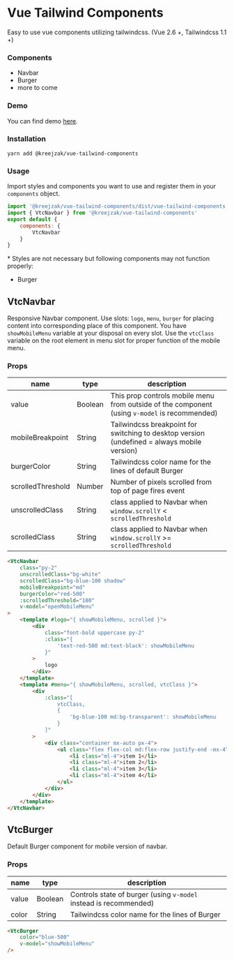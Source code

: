 # Vue Tailwind Components
Easy to use vue components utilizing tailwindcss. (Vue 2.6 +, Tailwindcss 1.1 +)

### Components
- Navbar
- Burger
- more to come

### Demo
You can find demo [here](http://paulcross.cz/vue-tailwind-components/).

### Installation
```
yarn add @kreejzak/vue-tailwind-components
```

### Usage
Import styles and components you want to use and register them in your `components` object.
```javascript
import '@kreejzak/vue-tailwind-components/dist/vue-tailwind-components.css'
import { VtcNavbar } from '@kreejzak/vue-tailwind-components'
export default {
    components: {
        VtcNavbar
    }
}
```
\* Styles are not necessary but following components may not function properly:
- Burger

## VtcNavbar
Responsive Navbar component.
Use slots: `logo`, `menu`, `burger` for placing content into corresponding place of this component.
You have `showMobileMenu` variable at your disposal on every slot.
Use the `vtcClass` variable on the root element in menu slot for proper function of the mobile menu.

### Props
| name | type | description |
|---|---|---|
| value | Boolean | This prop controls mobile menu from outside of the component (using `v-model` is recommended) |
| mobileBreakpoint  | String | Tailwindcss breakpoint for switching to desktop version (undefined = always mobile version) |
| burgerColor | String | Tailwindcss color name for the lines of default Burger |
| scrolledThreshold | Number | Number of pixels scrolled from top of page fires event |
| unscrolledClass | String | class applied to Navbar when `window.scrollY` < `scrolledThreshold` |
| scrolledClass | String | class applied to Navbar when `window.scrollY` >= `scrolledThreshold` |
```html
<VtcNavbar
    class="py-2"
    unscrolledClass="bg-white"
    scrolledClass="bg-blue-100 shadow"
    mobileBreakpoint="md"
    burgerColor="red-500"
    :scrolledThreshold="100"
    v-model="openMobileMenu"
>
    <template #logo="{ showMobileMenu, scrolled }">
        <div
            class="font-bold uppercase py-2"
            :class="{
                'text-red-500 md:text-black': showMobileMenu
            }"
        >
            logo
        </div>
    </template>
    <template #menu="{ showMobileMenu, scrolled, vtcClass }">
        <div
            :class="[
                vtcClass,
                {
                    'bg-blue-100 md:bg-transparent': showMobileMenu
                }
            ]"
        >
            <div class="container mx-auto px-4">
                <ul class="flex flex-col md:flex-row justify-end -mx-4">
                    <li class="ml-4">item 1</li>
                    <li class="ml-4">item 2</li>
                    <li class="ml-4">item 3</li>
                    <li class="ml-4">item 4</li>
                </ul>
            </div>
        </div>
    </template>
</VtcNavbar>
```

## VtcBurger
Default Burger component for mobile version of navbar.

### Props
| name | type | description |
|---|---|---|
| value | Boolean | Controls state of burger (using `v-model` instead is recommended) |
| color  | String | Tailwindcss color name for the lines of Burger |
```html
<VtcBurger
    color="blue-500"
    v-model="showMobileMenu"
/>
```